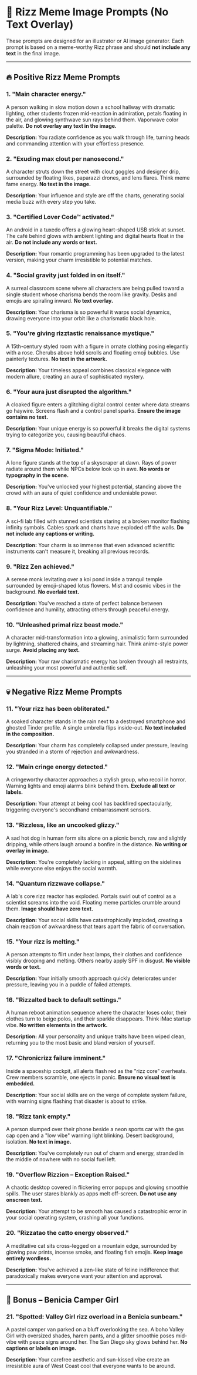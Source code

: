 
# 🎨 Rizz Meme Image Prompts (No Text Overlay)

These prompts are designed for an illustrator or AI image generator. Each prompt is based on a meme-worthy Rizz phrase and should **not include any text** in the final image.

---

## 🔥 Positive Rizz Meme Prompts

### 1. "Main character energy."
A person walking in slow motion down a school hallway with dramatic lighting, other students frozen mid-reaction in admiration, petals floating in the air, and glowing synthwave sun rays behind them. Vaporwave color palette. **Do not overlay any text in the image.**

**Description:** You radiate confidence as you walk through life, turning heads and commanding attention with your effortless presence.

### 2. "Exuding max clout per nanosecond."
A character struts down the street with clout goggles and designer drip, surrounded by floating likes, paparazzi drones, and lens flares. Think meme fame energy. **No text in the image.**

**Description:** Your influence and style are off the charts, generating social media buzz with every step you take.

### 3. "Certified Lover Code™ activated."
An android in a tuxedo offers a glowing heart-shaped USB stick at sunset. The café behind glows with ambient lighting and digital hearts float in the air. **Do not include any words or text.**

**Description:** Your romantic programming has been upgraded to the latest version, making your charm irresistible to potential matches.

### 4. "Social gravity just folded in on itself."
A surreal classroom scene where all characters are being pulled toward a single student whose charisma bends the room like gravity. Desks and emojis are spiraling inward. **No text overlay.**

**Description:** Your charisma is so powerful it warps social dynamics, drawing everyone into your orbit like a charismatic black hole.

### 5. "You're giving rizztastic renaissance mystique."
A 15th-century styled room with a figure in ornate clothing posing elegantly with a rose. Cherubs above hold scrolls and floating emoji bubbles. Use painterly textures. **No text in the artwork.**

**Description:** Your timeless appeal combines classical elegance with modern allure, creating an aura of sophisticated mystery.

### 6. "Your aura just disrupted the algorithm."
A cloaked figure enters a glitching digital control center where data streams go haywire. Screens flash and a control panel sparks. **Ensure the image contains no text.**

**Description:** Your unique energy is so powerful it breaks the digital systems trying to categorize you, causing beautiful chaos.

### 7. "Sigma Mode: Initiated."
A lone figure stands at the top of a skyscraper at dawn. Rays of power radiate around them while NPCs below look up in awe. **No words or typography in the scene.**

**Description:** You've unlocked your highest potential, standing above the crowd with an aura of quiet confidence and undeniable power.

### 8. "Your Rizz Level: Unquantifiable."
A sci-fi lab filled with stunned scientists staring at a broken monitor flashing infinity symbols. Cables spark and charts have exploded off the walls. **Do not include any captions or writing.**

**Description:** Your charm is so immense that even advanced scientific instruments can't measure it, breaking all previous records.

### 9. "Rizz Zen achieved."
A serene monk levitating over a koi pond inside a tranquil temple surrounded by emoji-shaped lotus flowers. Mist and cosmic vibes in the background. **No overlaid text.**

**Description:** You've reached a state of perfect balance between confidence and humility, attracting others through peaceful energy.

### 10. "Unleashed primal rizz beast mode."
A character mid-transformation into a glowing, animalistic form surrounded by lightning, shattered chains, and streaming hair. Think anime-style power surge. **Avoid placing any text.**

**Description:** Your raw charismatic energy has broken through all restraints, unleashing your most powerful and authentic self.

---

## 💀 Negative Rizz Meme Prompts

### 11. "Your rizz has been obliterated."
A soaked character stands in the rain next to a destroyed smartphone and ghosted Tinder profile. A single umbrella flips inside-out. **No text included in the composition.**

**Description:** Your charm has completely collapsed under pressure, leaving you stranded in a storm of rejection and awkwardness.

### 12. "Main cringe energy detected."
A cringeworthy character approaches a stylish group, who recoil in horror. Warning lights and emoji alarms blink behind them. **Exclude all text or labels.**

**Description:** Your attempt at being cool has backfired spectacularly, triggering everyone's secondhand embarrassment sensors.

### 13. "Rizzless, like an uncooked glizzy."
A sad hot dog in human form sits alone on a picnic bench, raw and slightly dripping, while others laugh around a bonfire in the distance. **No writing or overlay in image.**

**Description:** You're completely lacking in appeal, sitting on the sidelines while everyone else enjoys the social warmth.

### 14. "Quantum rizzwave collapse."
A lab's core rizz reactor has exploded. Portals swirl out of control as a scientist screams into the void. Floating meme particles crumble around them. **Image should have zero text.**

**Description:** Your social skills have catastrophically imploded, creating a chain reaction of awkwardness that tears apart the fabric of conversation.

### 15. "Your rizz is melting."
A person attempts to flirt under heat lamps, their clothes and confidence visibly drooping and melting. Others nearby apply SPF in disgust. **No visible words or text.**

**Description:** Your initially smooth approach quickly deteriorates under pressure, leaving you in a puddle of failed attempts.

### 16. "Rizzalted back to default settings."
A human reboot animation sequence where the character loses color, their clothes turn to beige polos, and their sparkle disappears. Think iMac startup vibe. **No written elements in the artwork.**

**Description:** All your personality and unique traits have been wiped clean, returning you to the most basic and bland version of yourself.

### 17. "Chronicrizz failure imminent."
Inside a spaceship cockpit, all alerts flash red as the "rizz core" overheats. Crew members scramble, one ejects in panic. **Ensure no visual text is embedded.**

**Description:** Your social skills are on the verge of complete system failure, with warning signs flashing that disaster is about to strike.

### 18. "Rizz tank empty."
A person slumped over their phone beside a neon sports car with the gas cap open and a "low vibe" warning light blinking. Desert background, isolation. **No text in image.**

**Description:** You've completely run out of charm and energy, stranded in the middle of nowhere with no social fuel left.

### 19. "Overflow Rizzion – Exception Raised."
A chaotic desktop covered in flickering error popups and glowing smoothie spills. The user stares blankly as apps melt off-screen. **Do not use any onscreen text.**

**Description:** Your attempt to be smooth has caused a catastrophic error in your social operating system, crashing all your functions.

### 20. "Rizzatao the catto energy observed."
A meditative cat sits cross-legged on a mountain edge, surrounded by glowing paw prints, incense smoke, and floating fish emojis. **Keep image entirely wordless.**

**Description:** You've achieved a zen-like state of feline indifference that paradoxically makes everyone want your attention and approval.

---

## 🌸 Bonus – Benicia Camper Girl

### 21. "Spotted: Valley Girl rizz overload in a Benicia sunbeam."
A pastel camper van parked on a bluff overlooking the sea. A boho Valley Girl with oversized shades, harem pants, and a glitter smoothie poses mid-vibe with peace signs around her. The San Diego sky glows behind her. **No captions or labels on image.**

**Description:** Your carefree aesthetic and sun-kissed vibe create an irresistible aura of West Coast cool that everyone wants to be around.
